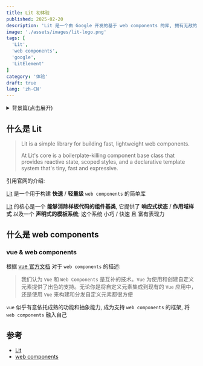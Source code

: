 ```yaml
---
title: Lit 初体验
published: 2025-02-20
description: 'Lit 是一个由 Google 开发的基于 web components 的库, 拥有无敌的兼容谢, 可以在任意前端项目中使用(vue / react / angular / ...)'
image: './assets/images/lit-logo.png'
tags: [
  'Lit',
  'web components',
  'google',
  'LitElement'
]
category: '体验'
draft: true
lang: 'zh-CN'
---
```


<details>
<summary>背景篇(点击展开)</summary>

## 缘起

最近接到了一个新需求, 要开发一个与 `AI` 进行对话的 `demo`(组件), 类似于 [chatgpt 网页版](https://chat.openai.com), 需要满足以下条件:
- 要 **在现有框架(`vue3` / `ant-design-vue@3`)中使用**
- 既要可以单独部署(**单页面**), 又要能作为 **组件** 集成到现有项目
- 因为要在现有项目中引入(嵌入), 所以尽量不引入过大的依赖, 保持 **轻量**
- 需求还未确定, 要有 **良好的扩展性**
- 未来可能在使用其他技术栈(例如 `vue2` / `react` / `angular`)的项目中使用, 需要有 **良好的兼容性**

其实在开源社区已经有非常多的 [chat ui](https://github.com/search?q=chat+ui&ref=opensearch&type=repositories), 但基本都是单独的项目, **无法作为组件引入**, *似乎每个项目都在努力的成为独具一格的产品*

阿里的 [ant-design-x](https://x.ant.design/index-cn) 有 `vue` 版本 [ant-design-vue-x](https://github.com/wzc520pyfm/ant-design-x-vue), 它是一个成熟的组件库, 看起来满足我们的要求, 但它依赖于 `ant-design-vue@4`, 我们的项目中使用的是 `ant-design-vue@3`, 所以引入就报错了, 只能通过 `iframe` 的方式引入 😭

::github{repo="wzc520pyfm/ant-design-x-vue"}

## 前言
经过一番苦寻, 终于找到了一个名为 [deepchat](https://deepchat.dev/) 的项目, 它基于 **web components** 创建, 所以与前端基础框架无关, 更与组件库无关, 你甚至可以在纯 `html+css+js` 项目中使用它

::github{repo="OvidijusParsiunas/deep-chat"}

将其引入到 `vue` 项目中, 发现可以正常使用, 非常 `nice` 😎, 关于 `vue` 的 `web components` 兼容性, 可参考后文 [vue & web components](#vue--web-components)

---

![](./assets/images/web-components.webp)

久闻 `web components` 大名, 之前工作中并未接触到它, 如今看到它无敌的兼容性, 留下了激动地泪水; 在各种框架与库中兜兜转转, 最终回到了前端原生技术

前端技术更新迭代这么多年, 新技术和新框架层出不穷, 生态割裂严重:
- 基础组件的开发者有时不得不为每个 **前端框架** 都做一个 `adapter`(`@xxx/vue` / `@xxx/react`  / `@xxx/angular`)
- 甚至为每个 **框架的不同版本** 做兼容性处理(`vue2` 和 `vue3`)
- 像 [ant-design-vue-x](https://github.com/wzc520pyfm/ant-design-x-vue) 这样与组件库绑定的组件库, 甚至无法为 **组件库的其他版本** 提供支持

</details>

## 什么是 Lit
> Lit is a simple library for building fast, lightweight web components.
>
> At Lit's core is a boilerplate-killing component base class that provides reactive state, scoped styles, and a declarative template system that's tiny, fast and expressive.

引用官网的介绍:

[Lit](https://lit.dev) 是一个用于构建 **快速** / **轻量级** `web components` 的简单库

[Lit](https://lit.dev) 的核心是一个 **能够消除样板代码的组件基类**, 它提供了 **响应式状态** / **作用域样式** 以及一个 **声明式的模板系统**; 这个系统 小巧 / 快速 且 富有表现力

## 什么是 web components

### vue & web components
根据 [vue 官方文档](https://cn.vuejs.org/guide/extras/web-components.html#web-components-and-typescript) 对于 `web components` 的描述:

> 我们认为 `Vue` 和 `Web Components` 是互补的技术。`Vue` 为使用和创建自定义元素提供了出色的支持。无论你是将自定义元素集成到现有的 `Vue` 应用中，还是使用 `Vue` 来构建和分发自定义元素都很方便

`vue` 似乎有意依托成熟的功能和抽象能力, 成为支持 `web components` 的框架, 将 `web components` 融入自己




## 参考
- [Lit](https://lit.dev)
- [web components](https://developer.mozilla.org/zh-CN/docs/Web/API/Web_components)
